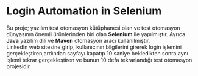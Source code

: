 # Login Automation in Selenium

Bu proje; yazılım test otomasyon kütüphanesi olan ve test otomasyon dünyasının
önemli ürünlerinden biri olan **Selenium** ile yapılmıştır.
Ayrıca **Java** yazılım dili ve **Maven** otomasyon aracı kullanılmıştır.
<br/>
LinkedIn web sitesine girip, kullanıcının bilgilerini girerek login işlemini 
gerçekleştiren,ardından sayfayı kapatıp 10 saniye bekledikten sonra aynı 
işlemi tekrar gerçekleştiren ve bunun 10 defa tekrarlandığı test otomasyon 
projesidir.

